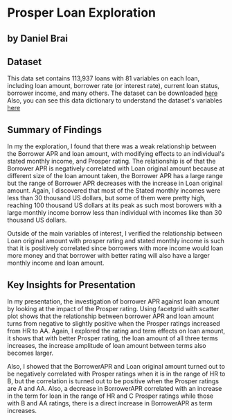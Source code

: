 # Prosper Loan Exploration
## by Daniel Brai


## Dataset

This data set contains 113,937 loans with 81 variables on each loan, including loan amount, borrower rate (or interest rate), current loan status, borrower income, and many others. The dataset can be downloaded [here](https://s3.amazonaws.com/udacity-hosted-downloads/ud651/prosperLoanData.csv) Also, you can see this data dictionary to understand the dataset's variables [here](https://docs.google.com/spreadsheets/d/1gDyi_L4UvIrLTEC6Wri5nbaMmkGmLQBk-Yx3z0XDEtI/edit)

## Summary of Findings

In my the exploration, I found that there was a weak relationship between the Borrower APR and loan amount, with modifying effects to an individual's stated monthly income, and Prosper rating. The relationship is of that the Borrower APR is negatively correlated with Loan original amount because at different size of the loan amount taken, the Borrower APR has a large range but the range of Borrower APR decreases with the increase in Loan original amount. Again, I discovered that most of the Stated monthly incomes were less than 30 thousand US dollars, but some of them were pretty high, reaching 100 thousand US dollars at its peak as such most borowers with a large monthly income borrow less than individual with incomes like than 30 thousand US dollars.

Outside of the main variables of interest, I verified the relationship between
Loan original amount with prosper rating and stated monthly income is such that it is positively correlated since borrowers with more income would loan more money and that borrower with better rating will also have a larger monthly income and loan amount.


## Key Insights for Presentation

In my presentation, the investigation of borrower APR against loan amount by looking at the impact of the Prosper rating. Using facetgrid with scatter plot shows that the relationship between borrower APR and loan amount turns from negative to slightly positive when the Prosper ratings increased from HR to AA. Again, I explored the rating and term effects on loan amount, it shows that with better Prosper rating, the loan amount of all three terms increases, the increase amplitude of loan amount between terms also becomes larger.

Also, I showed that the BorrowerAPR and Loan original amount turned out to be negatively correlated with Prosper ratings when it is in the range of HR to B, but the correlation is turned out to be positive when the Prosper ratings are A and AA. Also, a decrease in BorrowerAPR correlated with an increase in the term for loan in the range of HR and C Prosper ratings while those with B and AA ratings, there is a direct increase in BorrowerAPR as term increases.
